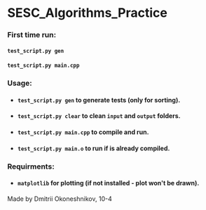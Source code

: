 # SESC_Algorithms_Practice
### **First time run:**  
#### `test_script.py gen`
#### `test_script.py main.cpp`
### **Usage:**  
* #### `test_script.py gen` to generate tests (only for sorting).  
* #### `test_script.py clear` to clean `input` and `output` folders.  
* #### `test_script.py main.cpp` to compile and run.
* #### `test_script.py main.o` to run if is already compiled.
### **Requirments:**  
* #### `matplotlib` for plotting (if not installed - plot won't be drawn).
Made by Dmitrii Okoneshnikov, 10-4  